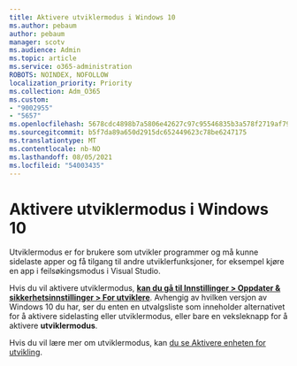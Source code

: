 ```yaml
---
title: Aktivere utviklermodus i Windows 10
ms.author: pebaum
author: pebaum
manager: scotv
ms.audience: Admin
ms.topic: article
ms.service: o365-administration
ROBOTS: NOINDEX, NOFOLLOW
localization_priority: Priority
ms.collection: Adm_O365
ms.custom:
- "9002955"
- "5657"
ms.openlocfilehash: 5678cdc4898b7a5806e42627c97c95546835b3a578f2719af791da062ba0e2ac
ms.sourcegitcommit: b5f7da89a650d2915dc652449623c78be6247175
ms.translationtype: MT
ms.contentlocale: nb-NO
ms.lasthandoff: 08/05/2021
ms.locfileid: "54003435"
---
```

# <a name="enable-developer-mode-in-windows-10"></a>Aktivere utviklermodus i Windows 10

Utviklermodus er for brukere som utvikler programmer og må kunne sidelaste apper og få tilgang til andre utviklerfunksjoner, for eksempel kjøre en app i feilsøkingsmodus i Visual Studio.

Hvis du vil aktivere utviklermodus, **[kan du gå til Innstillinger > Oppdater & sikkerhetsinnstillinger > For utviklere](ms-settings:developers?activationSource=GetHelp)**. Avhengig av hvilken versjon av Windows 10 du har, ser du enten en utvalgsliste som inneholder alternativet for å aktivere sidelasting eller utviklermodus, eller bare en veksleknapp for å aktivere **utviklermodus**.

Hvis du vil lære mer om utviklermodus, kan [du se Aktivere enheten for utvikling](https://docs.microsoft.com/windows/uwp/get-started/enable-your-device-for-development).
